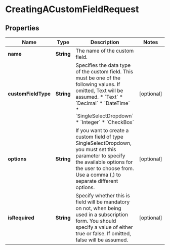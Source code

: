
# CreatingACustomFieldRequest

## Properties
Name | Type | Description | Notes
------------ | ------------- | ------------- | -------------
**name** | **String** | The name of the custom field. | 
**customFieldType** | **String** | Specifies the data type of the custom field. This must be one of the following values. If omitted, Text will be assumed. * &#x60;Text&#x60; * &#x60;Decimal&#x60; * &#x60;DateTime&#x60; * &#x60;SingleSelectDropdown&#x60; * &#x60;Integer&#x60; * &#x60;CheckBox&#x60; |  [optional]
**options** | **String** | If you want to create a custom field of type SingleSelectDropdown, you must set this parameter to specify the available options for the user to choose from. Use a comma (,) to separate different options. |  [optional]
**isRequired** | **String** | Specify whether this is field will be mandatory on not, when being used in a subscription form. You should specify a value of either true or false. If omitted, false will be assumed. |  [optional]



